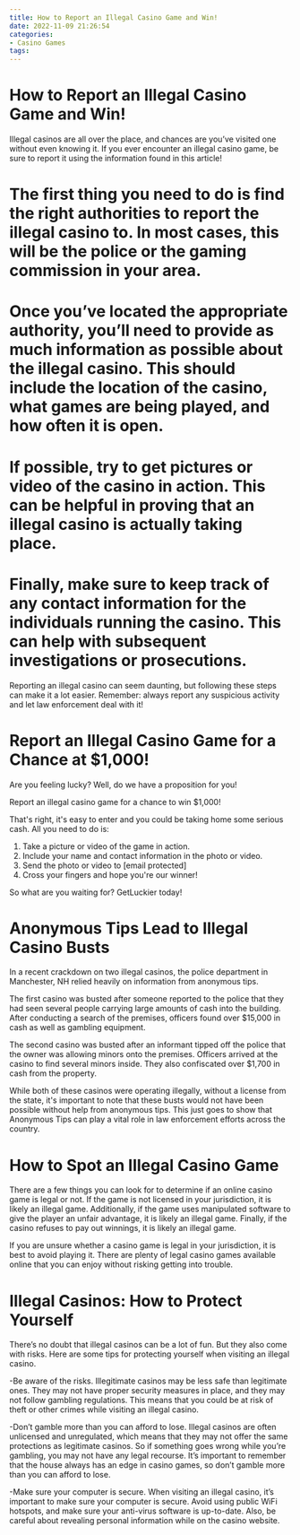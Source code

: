 ```yaml
---
title: How to Report an Illegal Casino Game and Win!
date: 2022-11-09 21:26:54
categories:
- Casino Games
tags:
---
```



#  How to Report an Illegal Casino Game and Win!

Illegal casinos are all over the place, and chances are you’ve visited one without even knowing it. If you ever encounter an illegal casino game, be sure to report it using the information found in this article!

# The first thing you need to do is find the right authorities to report the illegal casino to. In most cases, this will be the police or the gaming commission in your area.

# Once you’ve located the appropriate authority, you’ll need to provide as much information as possible about the illegal casino. This should include the location of the casino, what games are being played, and how often it is open.

# If possible, try to get pictures or video of the casino in action. This can be helpful in proving that an illegal casino is actually taking place.

# Finally, make sure to keep track of any contact information for the individuals running the casino. This can help with subsequent investigations or prosecutions.

Reporting an illegal casino can seem daunting, but following these steps can make it a lot easier. Remember: always report any suspicious activity and let law enforcement deal with it!

#  Report an Illegal Casino Game for a Chance at $1,000!

Are you feeling lucky? Well, do we have a proposition for you!

Report an illegal casino game for a chance to win $1,000!

That's right, it's easy to enter and you could be taking home some serious cash. All you need to do is:

1. Take a picture or video of the game in action.
2. Include your name and contact information in the photo or video.
3. Send the photo or video to [email protected] 
4. Cross your fingers and hope you're our winner!

So what are you waiting for? GetLuckier today!

#  Anonymous Tips Lead to Illegal Casino Busts

In a recent crackdown on two illegal casinos, the police department in Manchester, NH relied heavily on information from anonymous tips.

The first casino was busted after someone reported to the police that they had seen several people carrying large amounts of cash into the building. After conducting a search of the premises, officers found over $15,000 in cash as well as gambling equipment.

The second casino was busted after an informant tipped off the police that the owner was allowing minors onto the premises. Officers arrived at the casino to find several minors inside. They also confiscated over $1,700 in cash from the property.

While both of these casinos were operating illegally, without a license from the state, it's important to note that these busts would not have been possible without help from anonymous tips. This just goes to show that Anonymous Tips can play a vital role in law enforcement efforts across the country.

#  How to Spot an Illegal Casino Game

There are a few things you can look for to determine if an online casino game is legal or not. If the game is not licensed in your jurisdiction, it is likely an illegal game. Additionally, if the game uses manipulated software to give the player an unfair advantage, it is likely an illegal game. Finally, if the casino refuses to pay out winnings, it is likely an illegal game.

If you are unsure whether a casino game is legal in your jurisdiction, it is best to avoid playing it. There are plenty of legal casino games available online that you can enjoy without risking getting into trouble.

#  Illegal Casinos: How to Protect Yourself

There’s no doubt that illegal casinos can be a lot of fun. But they also come with risks. Here are some tips for protecting yourself when visiting an illegal casino.

-Be aware of the risks. Illegitimate casinos may be less safe than legitimate ones. They may not have proper security measures in place, and they may not follow gambling regulations. This means that you could be at risk of theft or other crimes while visiting an illegal casino.

-Don’t gamble more than you can afford to lose. Illegal casinos are often unlicensed and unregulated, which means that they may not offer the same protections as legitimate casinos. So if something goes wrong while you’re gambling, you may not have any legal recourse. It’s important to remember that the house always has an edge in casino games, so don’t gamble more than you can afford to lose.

-Make sure your computer is secure. When visiting an illegal casino, it’s important to make sure your computer is secure. Avoid using public WiFi hotspots, and make sure your anti-virus software is up-to-date. Also, be careful about revealing personal information while on the casino website.